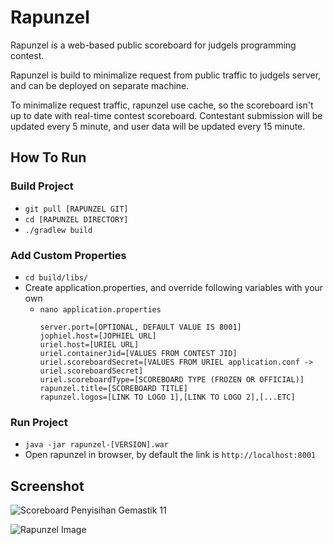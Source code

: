 # Rapunzel
Rapunzel is a web-based public scoreboard for judgels programming contest.

Rapunzel is build to minimalize request from public traffic to judgels server, and can be deployed on separate machine.

To minimalize request traffic, rapunzel use cache, so the scoreboard isn't up to date with real-time contest scoreboard. Contestant submission will be updated every 5 minute, and user data will be updated every 15 minute.

## How To Run
### Build Project
* `git pull [RAPUNZEL GIT]`
* `cd [RAPUNZEL DIRECTORY]`
* `./gradlew build`

### Add Custom Properties
* `cd build/libs/`
* Create application.properties, and override following variables with your own
  * `nano application.properties`
    ```
    server.port=[OPTIONAL, DEFAULT VALUE IS 8001]
    jophiel.host=[JOPHIEL URL]
    uriel.host=[URIEL URL]
    uriel.containerJid=[VALUES FROM CONTEST JID]
    uriel.scoreboardSecret=[VALUES FROM URIEL application.conf -> uriel.scoreboardSecret]
    uriel.scoreboardType=[SCOREBOARD TYPE (FROZEN OR OFFICIAL)]
    rapunzel.title=[SCOREBOARD TITLE]
    rapunzel.logos=[LINK TO LOGO 1],[LINK TO LOGO 2],[...ETC]
    ```

### Run Project
* `java -jar rapunzel-[VERSION].war`
* Open rapunzel in browser, by default the link is `http://localhost:8001`

## Screenshot
![Scoreboard Penyisihan Gemastik 11](https://image.ibb.co/catfKU/Screenshot-from-2018-10-12-11-48-56.png)

![Rapunzel Image](https://media.giphy.com/media/Ic0krtgPvuLSg/giphy.gif)
